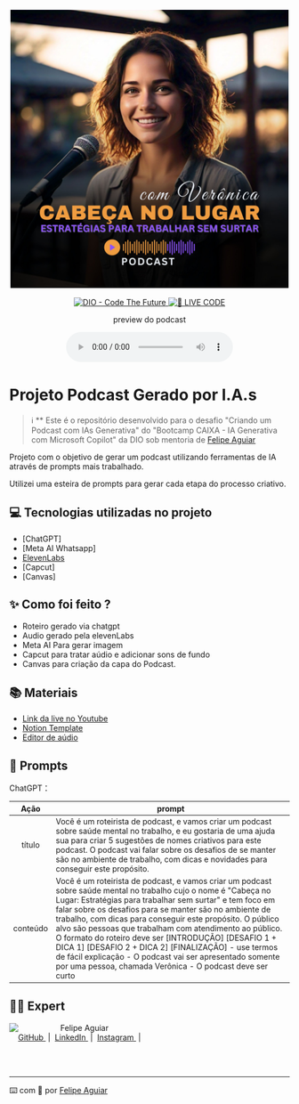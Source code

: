 <p align="center">
<img 
    src="./Capa Podcast Cabeca no Lugar_Podcaster Veronica.jpg"
    width="500"
/>
</p>

<p align="center">
<a href="https://dio.me/">
    <img 
        src="https://img.shields.io/badge/DIO-Code_The_Future-28DA77?logo=youtube" 
        alt="DIO - Code The Future">
</a>
<a href="https://dio.me/">
<img 
    src="https://img.shields.io/badge/🔴_LIVE_CODE-FF5E72" 
    alt="🔴 LIVE CODE">
</a>
</p>

<p align="center">
    preview do podcast
</p>

<div align="center">
    <audio src="Audio/Podcast editado Capcut.mp3" controls title="Podcast editado"></audio>
</div>

# Projeto Podcast Gerado por I.A.s


 > ℹ️ ** Este é o repositório desenvolvido para o desafio "Criando um Podcast com IAs Generativa" do "Bootcamp CAIXA - IA Generativa com Microsoft Copilot" da DIO sob mentoria de [Felipe Aguiar](https://github.com/felipeAguiarCode)

Projeto com o objetivo de gerar um podcast utilizando ferramentas de IA através de prompts mais trabalhado.

Utilizei uma esteira de prompts para gerar cada etapa do processo criativo.

## 💻 Tecnologias utilizadas no projeto

- [ChatGPT] 
- [Meta AI Whatsapp]
- [ElevenLabs](https://beta.elevenlabs.io/) 
- [Capcut]
- [Canvas]

## ✨ Como foi feito ?

- Roteiro gerado via chatgpt
- Audio gerado pela elevenLabs
- Meta AI Para gerar imagem
- Capcut para tratar aúdio e adicionar sons de fundo
- Canvas para criação da capa do Podcast.

## 📚 Materiais

- [Link da live no Youtube](https://www.youtube.com)
- [Notion Template](https://helpful-jump-17b.notion.site/PAS-Podcast-AI-Studio-210489e15d7a4a73b743bb159e45d06f?pvs=4)
- [Editor de aúdio](https://www.capcut.com/editor?from_page=landing_page&__action_from=picture_V%C3%ADdeos%20profissionais%20em%20minutos,%20n%C3%A3o%20em%20horas.)


## 🧠 Prompts

ChatGPT：

|   Ação   | prompt                                                                                                                                                                                                                                                                         |
| :------: | ------------------------------------------------------------------------------------------------------------------------------------------------------------------------------------------------------------------------------------------------------------------------------ |
|  título  | Você é um roteirista de podcast, e vamos criar um podcast sobre saúde mental no trabalho, e eu gostaria de uma ajuda sua para criar 5 sugestões de nomes criativos para este podcast. O podcast vai falar sobre os desafios de se manter são no ambiente de trabalho, com dicas e novidades para conseguir este propósito.|
| conteúdo | Você é um roteirista de podcast, e vamos criar um podcast sobre saúde mental no trabalho cujo o nome é "Cabeça no Lugar: Estratégias para trabalhar sem surtar" e tem foco em falar sobre os desafios para se manter são no ambiente de trabalho, com dicas para conseguir este propósito. O público alvo são pessoas que trabalham com atendimento ao público. O formato do roteiro deve ser [INTRODUÇÃO] [DESAFIO 1 + DICA 1] [DESAFIO 2 + DICA 2] [FINALIZAÇÃO] - use termos de fácil explicação - O podcast vai ser apresentado somente por uma pessoa, chamada Verônica - O podcast deve ser curto|


## 👨‍💻 Expert

<p>
    <img 
      align=left 
      margin=10 
      width=80 
      src="https://avatars.githubusercontent.com/u/37452836?v=4"
    />
    <p>&nbsp&nbsp&nbspFelipe Aguiar<br>
    &nbsp&nbsp&nbsp
    <a 
        href="https://github.com/felipeAguiarCode">
        GitHub
    </a>
    &nbsp;|&nbsp;
    <a 
        href="www.linkedin.com/in/felipe-exe">
        LinkedIn
    </a>
    &nbsp;|&nbsp;
    <a 
        href="https://www.instagram.com/felipeaguiar.exe/">
        Instagram
    </a>
    &nbsp;|&nbsp;</p>
</p>
<br/><br/>
<p>

---

⌨️ com 💜 por [Felipe Aguiar](https://github.com/felipeAguiarCode)
